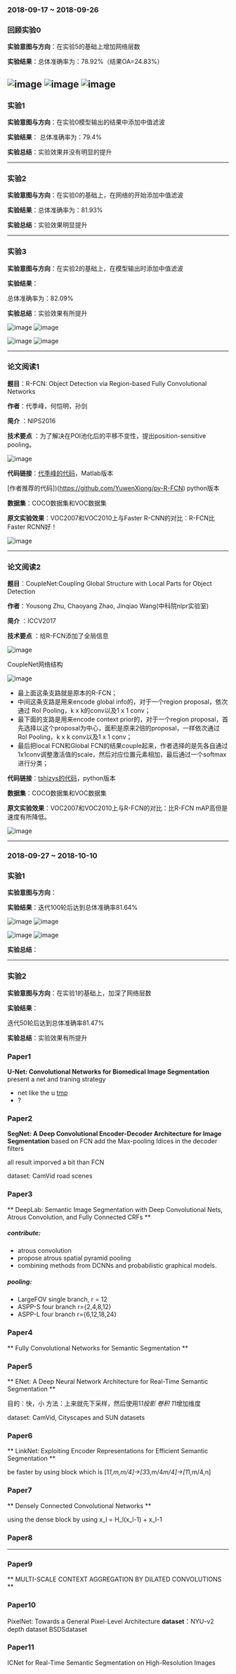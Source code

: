 ### 2018-09-17 ~ 2018-09-26


###  **回顾实验0**

**实验意图与方向**：在实验5的基础上增加网络层数

**实验结果**：总体准确率为：78.92%（结果OA=24.83%）

![image](https://github.com/3013216006/seminar/blob/master/18-09-27/7s.png)
![image](https://github.com/3013216006/seminar/blob/master/18-09-27/7o.png)
![image](https://github.com/3013216006/seminar/blob/master/18-09-27/7.png)
---


### **实验1**
**实验意图与方向**：在实验0模型输出的结果中添加中值滤波

**实验结果**：
总体准确率为：79.4%

**实验总结**：实验效果并没有明显的提升

---

### **实验2**
**实验意图与方向**：在实验0的基础上，在网络的开始添加中值滤波

**实验结果**：总体准确率为：81.93%

**实验总结**：实验效果明显提升

---

### **实验3**
**实验意图与方向**：在实验2的基础上，在模型输出时添加中值滤波

**实验结果**：

总体准确率为：82.09%

**实验总结**：实验效果有所提升

![image](https://github.com/3013216006/seminar/blob/master/18-09-27/83.png)
![image](https://github.com/3013216006/seminar/blob/master/18-09-27/83o.png)

![image](https://github.com/3013216006/seminar/blob/master/18-09-27/83b.png)
![image](https://github.com/3013216006/seminar/blob/master/18-09-27/83m.png)

---
### **论文阅读1**
**题目**：R-FCN: Object Detection via Region-based Fully Convolutional Networks

**作者**：代季峰，何恺明，孙剑

**简介** ：NIPS2016

**技术要点** ：为了解决在POI池化后的平移不变性，提出position-sensitive pooling。

![image](https://github.com/3013216006/seminar/blob/master/18-09-27/rfcn2.png)

**代码链接**：[代季峰的代码](https://github.com/daijifeng001/R-FCN)，Matlab版本

[作者推荐的代码])(https://github.com/YuwenXiong/py-R-FCN) python版本

**数据集**：COCO数据集和VOC数据集

**原文实验效果**：VOC2007和VOC2010上与Faster R-CNN的对比：R-FCN比Faster RCNN好！

![image](https://github.com/3013216006/seminar/blob/master/18-09-27/rfcn1.png)

---
### **论文阅读2**
**题目**：CoupleNet:Coupling Global Structure with Local Parts for Object Detection

**作者**：Yousong Zhu, Chaoyang Zhao, Jinqiao Wang(中科院nlpr实验室)

**简介** ：ICCV2017

**技术要点** ：给R-FCN添加了全局信息

![image](https://github.com/3013216006/seminar/blob/master/18-09-27/CN1.png)

CoupleNet网络结构

![image](https://github.com/3013216006/seminar/blob/master/18-09-27/CN2.png)

- 最上面这条支路就是原本的R-FCN；
- 中间这条支路是用来encode global info的，对于一个region proposal，依次通过 RoI Pooling，k x k的conv以及1 x 1 conv；
- 最下面的支路是用来encode context prior的，对于一个region proposal，首先选择以这个proposal为中心，面积是原来2倍的proposal，一样依次通过RoI Pooling，k x k conv以及1 x 1 conv；
- 最后把local FCN和Global FCN的结果couple起来，作者选择的是先各自通过1x1conv调整激活值的scale，然后对应位置元素相加，最后通过一个softmax进行分类；


**代码链接**：[tshizys的代码](https://github.com/tshizys/CoupleNet)，python版本


**数据集**：COCO数据集和VOC数据集

**原文实验效果**：VOC2007和VOC2010上与R-FCN的对比：比R-FCN mAP高但是速度有所降低。

![image](https://github.com/3013216006/seminar/blob/master/18-09-27/CN3.png)

---

### 2018-09-27 ~ 2018-10-10

### **实验1**
**实验意图与方向**：

**实验结果**：迭代100轮后达到总体准确率81.64%

![image](https://github.com/3013216006/seminar/blob/master/18-09-27/83.png)
![image](https://github.com/3013216006/seminar/blob/master/18-09-27/83o.png)

![image](https://github.com/3013216006/seminar/blob/master/18-09-27/83m.png)
![image](https://github.com/3013216006/seminar/blob/master/18-10-10/83.png)

**实验总结**：

---

### **实验2**
**实验意图与方向**：在实验1的基础上，加深了网络层数

**实验结果**：

迭代50轮后达到总体准确率81.47%

**实验总结**：实验效果有所提升


 ### Paper1
 **U-Net: Convolutional Networks for Biomedical Image Segmentation**
present a net and traning strategy
 - net like the u
 [tmp](img='architecture_U-net')
 - ?

 ### Paper2
 **SegNet: A Deep Convolutional Encoder-Decoder Architecture for Image Segmentation**
 based on FCN add the Max-pooling Idices in the decoder filters

all result imporved a bit than FCN

dataset: CamVid road scenes


### Paper3
** DeepLab: Semantic Image Segmentation with Deep Convolutional Nets, Atrous Convolution, and Fully Connected CRFs **

##### contribute:
 - atrous convolution
 - propose atrous spatial pyramid pooling
 - combining methods from DCNNs and probabilistic graphical models.

##### pooling:
 - LargeFOV single branch, r = 12
 - ASPP-S four branch r={2,4,8,12}
 - ASPP-L four branch r={6,12,18,24}

### Paper4
** Fully Convolutional Networks for Semantic Segmentation **


### Paper5
** ENet: A Deep Neural Network Architecture for Real-Time Semantic Segmentation **

目的：快，小
方法：上来就先下采样，然后使用1*1投影 卷积 1*1增加维度


dataset: CamVid, Cityscapes and SUN datasets

### Paper6
** LinkNet: Exploiting Encoder Representations for Efficient Semantic Segmentation **

be faster by using block which is [1*1,m,m/4]->[3*3,m/4*m/4]->[1*1,m/4,n]

### Paper7
** Densely Connected Convolutional Networks **

using the dense block
by using x_l = H_l(x_l-1) + x_l-1

### Paper8
** **

### Paper9
** MULTI-SCALE CONTEXT AGGREGATION BY DILATED CONVOLUTIONS **

### Paper10
PixelNet: Towards a General Pixel-Level Architecture
**dataset**：NYU-v2 depth dataset BSDSdataset


### Paper11
ICNet for Real-Time Semantic Segmentation
on High-Resolution Images

